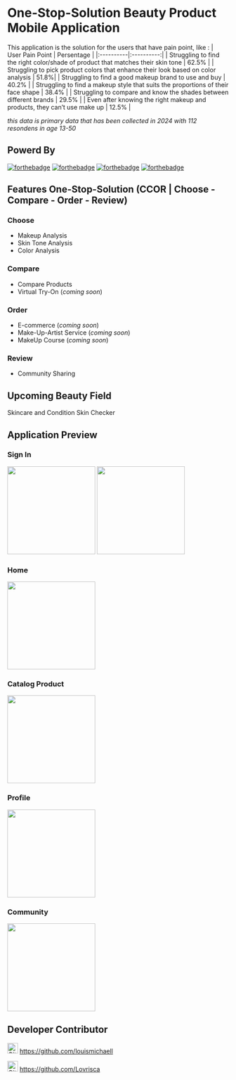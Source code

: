 # **One-Stop-Solution Beauty Product Mobile Application**
This application is the solution for the users that have pain point, like :
| User Pain Point | Persentage |
|:----------|:----------:|
| Struggling to find the right color/shade of product that matches their skin tone | 62.5% |
| Struggling to pick product colors that enhance their look based on color analysis | 51.8%|
| Struggling to find a good makeup brand to use and buy | 40.2% |
| Struggling to find a makeup style that suits the proportions of their face shape | 38.4% |
| Struggling to compare and know the shades between different brands | 29.5% |
| Even after knowing the right makeup and products, they can’t use make up | 12.5% |

_this data is primary data that has been collected in 2024 with 112 resondens in age 13-50_

## Powerd By
[![forthebadge](https://img.shields.io/badge/Made_with-Kotlin-F15921?style=for-the-badge&logo=kotlin&logoColor=white)](https://kotlinlang.org/)
[![forthebadge](https://img.shields.io/badge/Made_with-Android_Studio-3DDC84?style=for-the-badge&logo=android&logoColor=white)](https://developer.android.com/studio)
[![forthebadge](https://img.shields.io/badge/Made_with-GitHub-8330A5?style=for-the-badge&logo=github&logoColor=white)](https://github.com/)
[![forthebadge](https://img.shields.io/badge/Made_with-Firebase-FEC92B?style=for-the-badge&logo=firebase&logoColor=white)](https://firebase.google.com/)

## Features One-Stop-Solution (CCOR | Choose - Compare - Order - Review)
### Choose
- Makeup Analysis
- Skin Tone Analysis
- Color Analysis
### Compare
- Compare Products
- Virtual Try-On (_coming soon_)
### Order
- E-commerce (_coming soon_)
- Make-Up-Artist Service (_coming soon_)
- MakeUp Course (_coming soon_)
### Review
- Community Sharing

## Upcoming Beauty Field
Skincare and Condition Skin Checker

## Application Preview
### Sign In
<img src="https://github.com/foundie/MD/assets/170089559/6ab1da2e-c563-4410-b904-bc4989f59f05" width="200">
<img src="https://github.com/foundie/MD/assets/170089559/d20d72b3-ae76-4388-9296-d7faf1d73bb6" width="200">

### Home
<img src="https://github.com/foundie/MD/assets/170089559/efe2cbd8-d51b-4969-8443-cbcab4b84e9e" width="200">

### Catalog Product
<img src="https://github.com/foundie/MD/assets/170089559/220c9e9f-da4b-44c1-9e7c-50ebcf0f021f" width="200">

### Profile
<img src="https://github.com/foundie/MD/assets/170089559/f9d76c54-2699-4a15-b41b-8695c331b7c2" width="200">

### Community
<img src="https://github.com/foundie/MD/assets/170089559/95fe5793-6534-44d7-863b-a1e51c470a1f" width="200">

## Developer Contributor
<img src="https://github.githubassets.com/images/modules/logos_page/GitHub-Mark.png" alt="GitHub Logo" width="24" height="24"> https://github.com/louismichaell

<img src="https://github.githubassets.com/images/modules/logos_page/GitHub-Mark.png" alt="GitHub Logo" width="24" height="24"> https://github.com/Lovrisca
